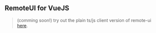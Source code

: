 ## RemoteUI for VueJS

> (comming soon!) try out the plain ts/js client version of remote-ui [here](../web).
